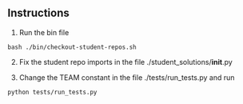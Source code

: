 

## Instructions
1. Run the bin file
```
bash ./bin/checkout-student-repos.sh
```
2. Fix the student repo imports in  the file ./student_solutions/__init__.py

3. Change the TEAM constant in the file ./tests/run_tests.py
and run
```
python tests/run_tests.py
```
		
